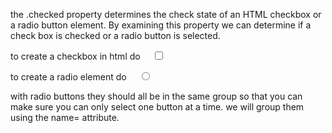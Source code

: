 

the .checked property determines the check state of an HTML checkbox or a radio button element. By examining this property we can determine if a check box is checked or a radio button is selected.


to create a checkbox in html do    
<input type="checkbox" id="mycheckbox">


to create a radio element do     <input type="radio" id="visabtn">


with radio buttons they should all be in the same group so that you can make sure you can only select one button at a time. we will group them using the name= attribute. 